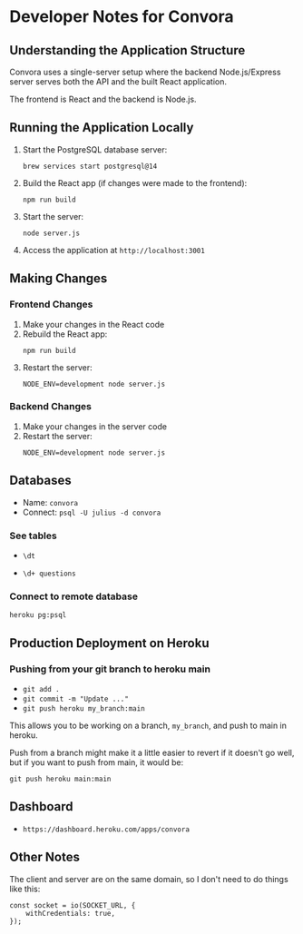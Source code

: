 # Developer Notes for Convora

## Understanding the Application Structure

Convora uses a single-server setup where the backend Node.js/Express server serves both the API and the built React application.

The frontend is React and the backend is Node.js.

## Running the Application Locally

1. Start the PostgreSQL database server:
   ```
   brew services start postgresql@14
   ```

2. Build the React app (if changes were made to the frontend):
   ```
   npm run build
   ```

3. Start the server:
   ```
   node server.js
   ```

4. Access the application at `http://localhost:3001`

## Making Changes

### Frontend Changes
1. Make your changes in the React code
2. Rebuild the React app:
   ```
   npm run build
   ```
3. Restart the server:
   ```
   NODE_ENV=development node server.js
   ```

### Backend Changes
1. Make your changes in the server code
2. Restart the server:
   ```
   NODE_ENV=development node server.js
   ```

## Databases

- Name: `convora`
- Connect: `psql -U julius -d convora`

### See tables

* `\dt`

* `\d+ questions`


### Connect to remote database

`heroku pg:psql`

## Production Deployment on Heroku

### Pushing from your git branch to heroku main

* `git add .`
* `git commit -m "Update ..."`
* `git push heroku my_branch:main`

This allows you to be working on a branch, `my_branch`, and push to main in heroku.

Push from a branch might make it a little easier to revert if it doesn't go well, but if you want to push from main, it would be:

`git push heroku main:main`


## Dashboard

* `https://dashboard.heroku.com/apps/convora`

## Other Notes

The client and server are on the same domain, so I don't need to do things like this:
```
const socket = io(SOCKET_URL, {
    withCredentials: true,
});
```
